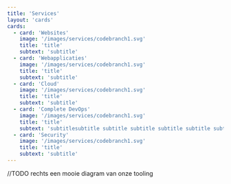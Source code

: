 ```yaml
---
title: 'Services'
layout: 'cards'
cards: 
  - card: 'Websites'
    image: '/images/services/codebranch1.svg'
    title: 'title'
    subtext: 'subtitle'
  - card: 'Webapplicaties'
    image: '/images/services/codebranch1.svg'
    title: 'title'
    subtext: 'subtitle'
  - card: 'Cloud'
    image: '/images/services/codebranch1.svg'
    title: 'title'
    subtext: 'subtitle'
  - card: 'Complete DevOps'
    image: '/images/services/codebranch1.svg'
    title: 'title'
    subtext: 'subtitlesubtitle subtitle subtitle subtitle subtitle subtitle subtitle subtitle subtitle subtitle'
  - card: 'Security'
    image: '/images/services/codebranch1.svg'
    title: 'title'
    subtext: 'subtitle'
---
```

//TODO rechts een mooie diagram van onze tooling

[//]: # ()
[//]: # (### Websites)

[//]: # ()
[//]: # (Sneller dan elke wordpress pagina is wat HUGO beloofd en daarom bouwen wij websites met HUGO. Een prachtig framework wat met zijn )

[//]: # (snelheid eigenlijk al 2-0 voorstaat op gebied van online vindbaarheid &#40;SEO&#41;. Iets wat we ook belangrijk vinden. )

[//]: # ()
[//]: # (We leveren het samen met een CMS &#40;content management system&#41; zodat je heel simpel de inhoud van je eigen website kunt veranderen.)

[//]: # (Niet zoeken in een labyrint van opties, maar recht voor zonder poespas je content aanpassen.)

[//]: # ()
[//]: # (Waarom kiezen wij voor HUGO en niet voor wordpress? )

[//]: # (* Simpelweg omdat we fan zijn van hoe efficient en minimalistisch het is)

[//]: # (* minder gevoelig is voor externe veranderingen &#40;plugin updates, browser updates&#41;)

[//]: # ()
[//]: # ()
[//]: # (KORTER)

[//]: # ()
[//]: # (### Webapplicaties)

[//]: # ()
[//]: # ()
[//]: # (### Cloud)

[//]: # ()
[//]: # (### DevOps)

[//]: # ()
[//]: # ()
[//]: # (### Security)

[//]: # ()
[//]: # ()
[//]: # ({{< myimage src="images/services/codebranch1.svg" alt="CodeBranch logo" width="450" >}})
